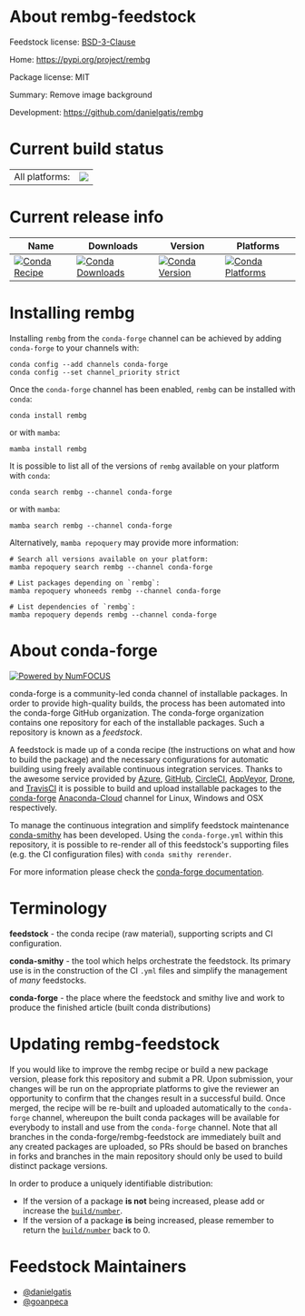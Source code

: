 About rembg-feedstock
=====================

Feedstock license: [BSD-3-Clause](https://github.com/conda-forge/rembg-feedstock/blob/main/LICENSE.txt)

Home: https://pypi.org/project/rembg

Package license: MIT

Summary: Remove image background

Development: https://github.com/danielgatis/rembg

Current build status
====================


<table><tr><td>All platforms:</td>
    <td>
      <a href="https://dev.azure.com/conda-forge/feedstock-builds/_build/latest?definitionId=20629&branchName=main">
        <img src="https://dev.azure.com/conda-forge/feedstock-builds/_apis/build/status/rembg-feedstock?branchName=main">
      </a>
    </td>
  </tr>
</table>

Current release info
====================

| Name | Downloads | Version | Platforms |
| --- | --- | --- | --- |
| [![Conda Recipe](https://img.shields.io/badge/recipe-rembg-green.svg)](https://anaconda.org/conda-forge/rembg) | [![Conda Downloads](https://img.shields.io/conda/dn/conda-forge/rembg.svg)](https://anaconda.org/conda-forge/rembg) | [![Conda Version](https://img.shields.io/conda/vn/conda-forge/rembg.svg)](https://anaconda.org/conda-forge/rembg) | [![Conda Platforms](https://img.shields.io/conda/pn/conda-forge/rembg.svg)](https://anaconda.org/conda-forge/rembg) |

Installing rembg
================

Installing `rembg` from the `conda-forge` channel can be achieved by adding `conda-forge` to your channels with:

```
conda config --add channels conda-forge
conda config --set channel_priority strict
```

Once the `conda-forge` channel has been enabled, `rembg` can be installed with `conda`:

```
conda install rembg
```

or with `mamba`:

```
mamba install rembg
```

It is possible to list all of the versions of `rembg` available on your platform with `conda`:

```
conda search rembg --channel conda-forge
```

or with `mamba`:

```
mamba search rembg --channel conda-forge
```

Alternatively, `mamba repoquery` may provide more information:

```
# Search all versions available on your platform:
mamba repoquery search rembg --channel conda-forge

# List packages depending on `rembg`:
mamba repoquery whoneeds rembg --channel conda-forge

# List dependencies of `rembg`:
mamba repoquery depends rembg --channel conda-forge
```


About conda-forge
=================

[![Powered by
NumFOCUS](https://img.shields.io/badge/powered%20by-NumFOCUS-orange.svg?style=flat&colorA=E1523D&colorB=007D8A)](https://numfocus.org)

conda-forge is a community-led conda channel of installable packages.
In order to provide high-quality builds, the process has been automated into the
conda-forge GitHub organization. The conda-forge organization contains one repository
for each of the installable packages. Such a repository is known as a *feedstock*.

A feedstock is made up of a conda recipe (the instructions on what and how to build
the package) and the necessary configurations for automatic building using freely
available continuous integration services. Thanks to the awesome service provided by
[Azure](https://azure.microsoft.com/en-us/services/devops/), [GitHub](https://github.com/),
[CircleCI](https://circleci.com/), [AppVeyor](https://www.appveyor.com/),
[Drone](https://cloud.drone.io/welcome), and [TravisCI](https://travis-ci.com/)
it is possible to build and upload installable packages to the
[conda-forge](https://anaconda.org/conda-forge) [Anaconda-Cloud](https://anaconda.org/)
channel for Linux, Windows and OSX respectively.

To manage the continuous integration and simplify feedstock maintenance
[conda-smithy](https://github.com/conda-forge/conda-smithy) has been developed.
Using the ``conda-forge.yml`` within this repository, it is possible to re-render all of
this feedstock's supporting files (e.g. the CI configuration files) with ``conda smithy rerender``.

For more information please check the [conda-forge documentation](https://conda-forge.org/docs/).

Terminology
===========

**feedstock** - the conda recipe (raw material), supporting scripts and CI configuration.

**conda-smithy** - the tool which helps orchestrate the feedstock.
                   Its primary use is in the construction of the CI ``.yml`` files
                   and simplify the management of *many* feedstocks.

**conda-forge** - the place where the feedstock and smithy live and work to
                  produce the finished article (built conda distributions)


Updating rembg-feedstock
========================

If you would like to improve the rembg recipe or build a new
package version, please fork this repository and submit a PR. Upon submission,
your changes will be run on the appropriate platforms to give the reviewer an
opportunity to confirm that the changes result in a successful build. Once
merged, the recipe will be re-built and uploaded automatically to the
`conda-forge` channel, whereupon the built conda packages will be available for
everybody to install and use from the `conda-forge` channel.
Note that all branches in the conda-forge/rembg-feedstock are
immediately built and any created packages are uploaded, so PRs should be based
on branches in forks and branches in the main repository should only be used to
build distinct package versions.

In order to produce a uniquely identifiable distribution:
 * If the version of a package **is not** being increased, please add or increase
   the [``build/number``](https://docs.conda.io/projects/conda-build/en/latest/resources/define-metadata.html#build-number-and-string).
 * If the version of a package **is** being increased, please remember to return
   the [``build/number``](https://docs.conda.io/projects/conda-build/en/latest/resources/define-metadata.html#build-number-and-string)
   back to 0.

Feedstock Maintainers
=====================

* [@danielgatis](https://github.com/danielgatis/)
* [@goanpeca](https://github.com/goanpeca/)

